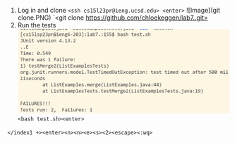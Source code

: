 1. Log in and clone
`<ssh cs15l23pr@ieng.ucsd.edu> <enter>`
![Image](git clone.PNG)
`<git clone https://github.com/chloekeggen/lab7..git><enter>
2. Run the tests
![Image](runtest.PNG)
`<bash test.sh><enter>`


`</index1 +><enter><n><n><e><s><2><escape><:wq>`

